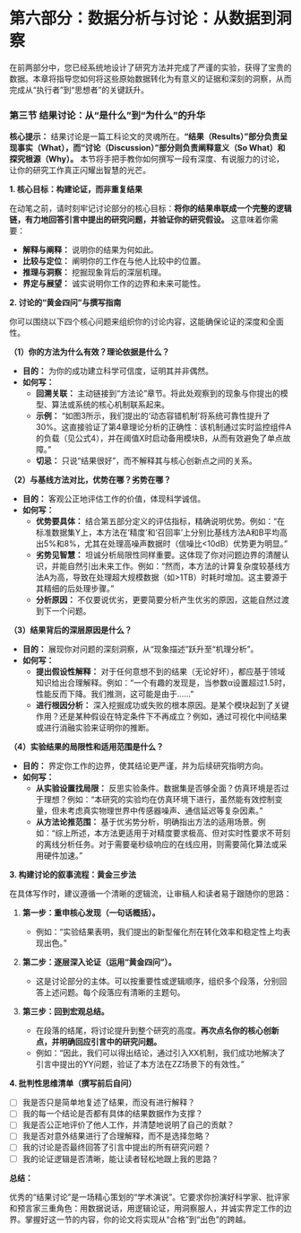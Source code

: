 # **第六部分：数据分析与讨论：从数据到洞察**

在前两部分中，您已经系统地设计了研究方法并完成了严谨的实验，获得了宝贵的数据。本章将指导您如何将这些原始数据转化为有意义的证据和深刻的洞察，从而完成从“执行者”到“思想者”的关键跃升。

### **第三节 结果讨论：从“是什么”到“为什么”的升华**

**核心提示：** 结果讨论是一篇工科论文的灵魂所在。**“结果（Results）”部分负责呈现事实（What），而“讨论（Discussion）”部分则负责阐释意义（So What）和探究根源（Why）。** 本节将手把手教你如何撰写一段有深度、有说服力的讨论，让你的研究工作真正闪耀出智慧的光芒。

**1. 核心目标：构建论证，而非重复结果**

在动笔之前，请时刻牢记讨论部分的核心目标：**将你的结果串联成一个完整的逻辑链，有力地回答引言中提出的研究问题，并验证你的研究假设。** 这意味着你需要：

*   **解释与阐释：** 说明你的结果为何如此。
*   **比较与定位：** 阐明你的工作在与他人比较中的位置。
*   **推理与洞察：** 挖掘现象背后的深层机理。
*   **界定与展望：** 诚实说明你工作的边界和未来可能性。

**2. 讨论的“黄金四问”与撰写指南**

你可以围绕以下四个核心问题来组织你的讨论内容，这能确保论证的深度和全面性。

**（1）你的方法为什么有效？理论依据是什么？**

*   **目的：** 为你的成功建立科学可信度，证明其并非偶然。
*   **如何写：**
    *   **回溯关联：** 主动链接到“方法论”章节。将此处观察到的现象与你提出的模型、算法或系统的核心机制联系起来。
    *   **示例：** “如图3所示，我们提出的‘动态容错机制’将系统可靠性提升了30%。这直接验证了第4章理论分析的正确性：该机制通过实时监控组件A的负载（见公式4），并在阈值X时启动备用模块B，从而有效避免了单点故障。”
    *   **切忌：** 只说“结果很好”，而不解释其与核心创新点之间的关系。

**（2）与基线方法对比，优势在哪？劣势在哪？**

*   **目的：** 客观公正地评估工作的价值，体现科学诚信。
*   **如何写：**
    *   **优势要具体：** 结合第五部分定义的评估指标，精确说明优势。例如：“在标准数据集Y上，本方法在‘精度’和‘召回率’上分别比基线方法A和B平均高出5%和8%，尤其在处理高噪声数据时（信噪比<10dB）优势更为明显。”
    *   **劣势见智慧：** 坦诚分析局限性同样重要。这体现了你对问题边界的清醒认识，并能自然引出未来工作。例如：“然而，本方法的计算复杂度较基线方法A为高，导致在处理超大规模数据（如>1TB）时耗时增加。这主要源于其精细的后处理步骤。”
    *   **分析原因：** 不仅要说优劣，更要简要分析产生优劣的原因，这能自然过渡到下一个问题。

**（3）结果背后的深层原因是什么？**

*   **目的：** 展现你对问题的深刻洞察，从“现象描述”跃升至“机理分析”。
*   **如何写：**
    *   **提出假设性解释：** 对于任何意想不到的结果（无论好坏），都应基于领域知识给出合理解释。例如：“一个有趣的发现是，当参数α设置超过1.5时，性能反而下降。我们推测，这可能是由于……”
    *   **进行根因分析：** 深入挖掘成功或失败的根本原因。是某个模块起到了关键作用？还是某种假设在特定条件下不再成立？例如，通过可视化中间结果或进行消融实验来证明你的推断。

**（4）实验结果的局限性和适用范围是什么？**

*   **目的：** 界定你工作的边界，使其结论更严谨，并为后续研究指明方向。
*   **如何写：**
    *   **从实验设置找局限：** 反思实验条件。数据集是否够全面？仿真环境是否过于理想？例如：“本研究的实验均在仿真环境下进行，虽然能有效控制变量，但未考虑真实物理世界中传感器噪声、通信延迟等复杂因素。”
    *   **从方法论推范围：** 基于优劣势分析，明确指出方法的适用场景。例如：“综上所述，本方法更适用于对精度要求极高、但对实时性要求不苛刻的离线分析任务。对于需要毫秒级响应的在线应用，则需要简化算法或采用硬件加速。”

**3. 构建讨论的叙事流程：黄金三步法**

在具体写作时，建议遵循一个清晰的逻辑流，让审稿人和读者易于跟随你的思路：

1.  **第一步：重申核心发现（一句话概括）。**
    *   例如：“实验结果表明，我们提出的新型催化剂在转化效率和稳定性上均表现出色。”

2.  **第二步：逐层深入论证（运用“黄金四问”）。**
    *   这是讨论部分的主体。可以按重要性或逻辑顺序，组织多个段落，分别回答上述问题。每个段落应有清晰的主题句。

3.  **第三步：回到宏观总结。**
    *   在段落的结尾，将讨论提升到整个研究的高度。**再次点名你的核心创新点，并明确回应引言中的研究问题。**
    *   例如：“因此，我们可以得出结论，通过引入XX机制，我们成功地解决了引言中提出的YY问题，验证了本方法在ZZ场景下的有效性。”

**4. 批判性思维清单（撰写前后自问）**

*   [ ] 我是否只是简单地复述了结果，而没有进行解释？
*   [ ] 我的每一个结论是否都有具体的结果数据作为支撑？
*   [ ] 我是否公正地评价了他人工作，并清楚地说明了自己的贡献？
*   [ ] 我是否对意外结果进行了合理解释，而不是选择忽略？
*   [ ] 我的讨论是否最终回答了引言中提出的所有研究问题？
*   [ ] 我的论证逻辑是否清晰，能让读者轻松地跟上我的思路？

**总结：**

优秀的“结果讨论”是一场精心策划的“学术演说”。它要求你扮演好科学家、批评家和预言家三重角色：用数据说话，用逻辑论证，用洞察服人，并诚实界定工作的边界。掌握好这一节的内容，你的论文将实现从“合格”到“出色”的跨越。